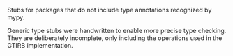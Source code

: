 Stubs for packages that do not include type annotations recognized by mypy.

Generic type stubs were handwritten to enable more precise type checking.
They are deliberately incomplete, only including the operations used in the
GTIRB implementation.
